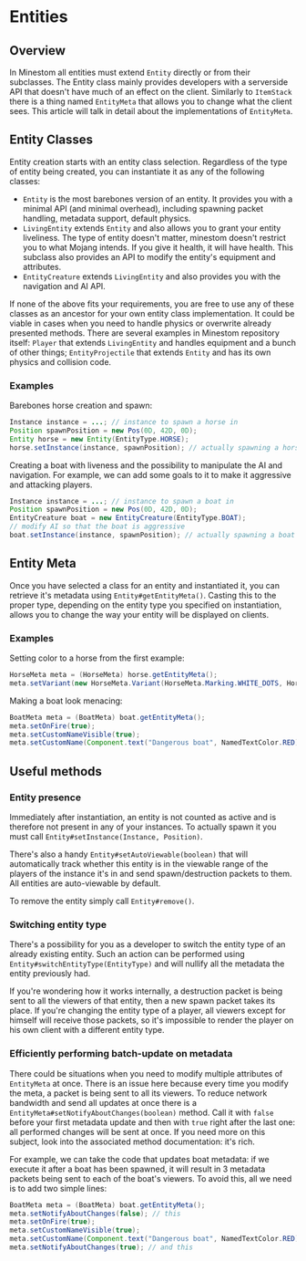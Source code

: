 # Entities

## Overview

In Minestom all entities must extend `Entity` directly or from their subclasses. The Entity class mainly provides developers with a serverside API that doesn't have much of an effect on the client. Similarly to `ItemStack` there is a thing named `EntityMeta` that allows you to change what the client sees. This article will talk in detail about the implementations of `EntityMeta`.

## Entity Classes

Entity creation starts with an entity class selection. Regardless of the type of entity being created, you can instantiate it as any of the following classes:

* `Entity` is the most barebones version of an entity. It provides you with a minimal API \(and minimal overhead\), including spawning packet handling, metadata support, default physics.
* `LivingEntity` extends `Entity` and also allows you to grant your entity liveliness. The type of entity doesn't matter, minestom doesn't restrict you to what Mojang intends. If you give it health, it will have health. This subclass also provides an API to modify the entity's equipment and attributes.
* `EntityCreature` extends `LivingEntity` and also provides you with the navigation and AI API.

If none of the above fits your requirements, you are free to use any of these classes as an ancestor for your own entity class implementation. It could be viable in cases when you need to handle physics or overwrite already presented methods. There are several examples in Minestom repository itself: `Player` that extends `LivingEntity` and handles equipment and a bunch of other things; `EntityProjectile` that extends `Entity` and has its own physics and collision code.

### Examples

Barebones horse creation and spawn:

```java
Instance instance = ...; // instance to spawn a horse in
Position spawnPosition = new Pos(0D, 42D, 0D);
Entity horse = new Entity(EntityType.HORSE);
horse.setInstance(instance, spawnPosition); // actually spawning a horse
```

Creating a boat with liveness and the possibility to manipulate the AI and navigation. For example, we can add some goals to it to make it aggressive and attacking players.

```java
Instance instance = ...; // instance to spawn a boat in
Position spawnPosition = new Pos(0D, 42D, 0D);
EntityCreature boat = new EntityCreature(EntityType.BOAT);
// modify AI so that the boat is aggressive
boat.setInstance(instance, spawnPosition); // actually spawning a boat
```

## Entity Meta

Once you have selected a class for an entity and instantiated it, you can retrieve it's metadata using `Entity#getEntityMeta()`. Casting this to the proper type, depending on the entity type you specified on instantiation, allows you to change the way your entity will be displayed on clients.

### Examples

Setting color to a horse from the first example:

```java
HorseMeta meta = (HorseMeta) horse.getEntityMeta();
meta.setVariant(new HorseMeta.Variant(HorseMeta.Marking.WHITE_DOTS, HorseMeta.Color.CREAMY));
```

Making a boat look menacing:

```java
BoatMeta meta = (BoatMeta) boat.getEntityMeta();
meta.setOnFire(true);
meta.setCustomNameVisible(true);
meta.setCustomName(Component.text("Dangerous boat", NamedTextColor.RED));
```

## Useful methods

### Entity presence

Immediately after instantiation, an entity is not counted as active and is therefore not present in any of your instances. To actually spawn it you must call `Entity#setInstance(Instance, Position)`.

There's also a handy `Entity#setAutoViewable(boolean)` that will automatically track whether this entity is in the viewable range of the players of the instance it's in and send spawn/destruction packets to them. All entities are auto-viewable by default.

To remove the entity simply call `Entity#remove()`.

### Switching entity type

There's a possibility for you as a developer to switch the entity type of an already existing entity. Such an action can be performed using `Entity#switchEntityType(EntityType)` and will nullify all the metadata the entity previously had.

If you're wondering how it works internally, a destruction packet is being sent to all the viewers of that entity, then a new spawn packet takes its place. If you're changing the entity type of a player, all viewers except for himself will receive those packets, so it's impossible to render the player on his own client with a different entity type.

### Efficiently performing batch-update on metadata

There could be situations when you need to modify multiple attributes of `EntityMeta` at once. There is an issue here because every time you modify the meta, a packet is being sent to all its viewers. To reduce network bandwidth and send all updates at once there is a `EntityMeta#setNotifyAboutChanges(boolean)` method. Call it with `false` before your first metadata update and then with `true` right after the last one: all performed changes will be sent at once. If you need more on this subject, look into the associated method documentation: it's rich.

For example, we can take the code that updates boat metadata: if we execute it after a boat has been spawned, it will result in 3 metadata packets being sent to each of the boat's viewers. To avoid this, all we need is to add two simple lines:

```java
BoatMeta meta = (BoatMeta) boat.getEntityMeta();
meta.setNotifyAboutChanges(false); // this
meta.setOnFire(true);
meta.setCustomNameVisible(true);
meta.setCustomName(Component.text("Dangerous boat", NamedTextColor.RED));
meta.setNotifyAboutChanges(true); // and this
```

